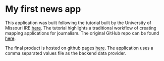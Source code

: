 My first news app
=================

This application was built following the tutorial built by the University of Missouri IRE [here](http://first-news-app.readthedocs.org/en/latest/#).  The tutorial highlights a traditional workflow of creating mapping applications for journalism.  The original GitHub repo can be found [here](https://github.com/ireapps/first-news-app/blob/master/docs/index.rst). 

The final product is hosted on github pages [here](http://tannerjt.github.io/first-news-app/build/).  The application uses a comma separated values file as the backend data provider.

